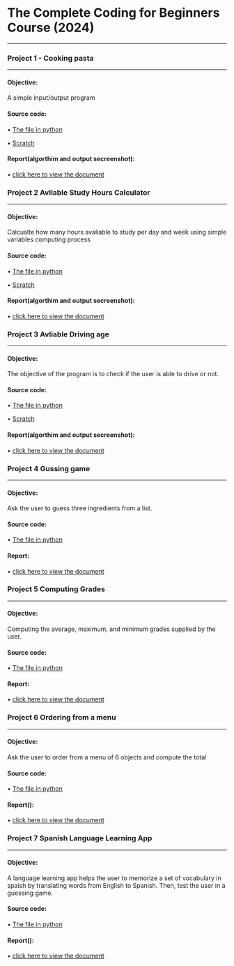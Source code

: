 # The Complete Coding for Beginners Course (2024)
----------

 ###  Project 1 - Cooking pasta
--------
#### Objective:
A simple input/output program

#### Source code: 
 • [The file in python ](src/section1/Project/Pasta.py)

• [Scratch ](https://scratch.mit.edu/projects/1042851972/)

#### Report(algorthim and output secreenshot): 
• [click here to view the document ](https://docs.google.com/document/d/1OModZGOqDKpvvkR1C1KsXWQZ3f9ZGNTEXJp3DNLROmo/edit?usp=sharing)


 ### Project 2 Avliable Study Hours Calculator 
--------
#### Objective:
Calcualte how many hours avaliable to study per day and week using simple variables computing process 
#### Source code: 
 • [The file in python ](src/Section5Project/Project2.py)

• [Scratch ](https://scratch.mit.edu/projects/1044032847)

#### Report(algorthim and output secreenshot): 
• [click here to view the document ](https://docs.google.com/document/d/1QHVU62Wa1INjq81G8eG2lIyyGHBoT-WIMasmFIdQs-o/edit?usp=sharing)


 ### Project 3 Avliable Driving age
--------
#### Objective:
The objective of the program is to check if the user is able to drive or not.
#### Source code: 
 • [The file in python ](src/DrivingAge.py)

• [Scratch ](https://scratch.mit.edu/projects/1044824031/)

#### Report(algorthim and output secreenshot): 
• [click here to view the document ](https://docs.google.com/document/d/16KGgX2NrtGGHQHC36cuiow9W3c5oTFU4RRcuKqhgbzo/edit?usp=sharing)

 ### Project 4 Gussing game
--------
#### Objective:
Ask the user to guess three ingredients from a list.
#### Source code: 
 • [The file in python ](src/Project4/Project4.py)


#### Report: 
• [click here to view the document ](https://docs.google.com/document/d/1oGObeiCp-cqIjk79N41zCD7tfsdL7YEpHYF-pnszhTw/edit?usp=sharing)

 ### Project 5 Computing Grades
--------
#### Objective:
Computing the average, maximum, and minimum grades supplied by the user.
#### Source code: 
 • [The file in python ](src/Project5/Project5.py)


#### Report: 
• [click here to view the document ](https://docs.google.com/document/d/13pW9f0Bby-9gz4Ncj75z1sADnruM2pwHsB9qsj1LtNI/edit?usp=sharing)

### Project 6 Ordering from a menu
--------
#### Objective:
Ask the user to order from a menu of 6 objects and compute the total
#### Source code: 
 • [The file in python ](src/Project6/Project6.py)


#### Report(): 
• [click here to view the document ](https://docs.google.com/document/d/1Ooxz6zj7qc7Kthy-dq2ZjsfoCtFM620lLS5Nlcu07Mk/edit?usp=sharing)

### Project 7 Spanish Language Learning App
--------
#### Objective:
A language learning app helps the user to memorize a set of vocabulary in spaish by translating words from English to Spanish. Then, test the user in a guessing game.
#### Source code: 
 • [The file in python ](src/Project7)


#### Report(): 
• [click here to view the document ](https://docs.google.com/document/d/1kOTMcfvMgrCHHROdvXfdjfOctBR0WFl282MxmR4eVp4/edit?usp=sharing)


